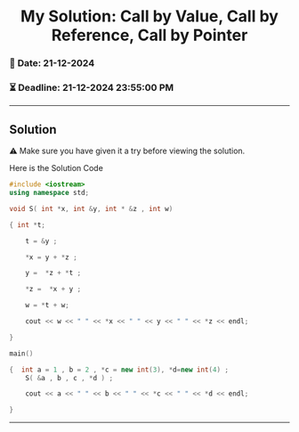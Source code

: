 # <center> **My Solution: Call by Value, Call by Reference, Call by Pointer** </center>

### 📅 **Date:** 21-12-2024  
### ⏳ **Deadline:** 21-12-2024 23:55:00 PM
---

## Solution

⚠️ Make sure you have given it a try before viewing the solution.


Here is the Solution Code

```cpp
#include <iostream>
using namespace std;

void S( int *x, int &y, int * &z , int w)

{ int *t;

    t = &y ;

    *x = y + *z ;

    y =  *z + *t ;

    *z =  *x + y ;

    w = *t + w;

    cout << w << " " << *x << " " << y << " " << *z << endl;

}

main()

{  int a = 1 , b = 2 , *c = new int(3), *d=new int(4) ;
    S( &a , b , c , *d ) ;

    cout << a << " " << b << " " << *c << " " << *d << endl;

}
```
---
